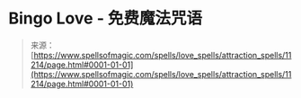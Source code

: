 <!--yml

分类：未分类

日期：2024-06-12 18:48:18

-->

# Bingo Love - 免费魔法咒语

> 来源：[https://www.spellsofmagic.com/spells/love_spells/attraction_spells/11214/page.html#0001-01-01](https://www.spellsofmagic.com/spells/love_spells/attraction_spells/11214/page.html#0001-01-01)

